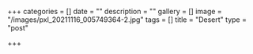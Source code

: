 +++
categories = []
date = ""
description = ""
gallery = []
image = "/images/pxl_20211116_005749364-2.jpg"
tags = []
title = "Desert"
type = "post"

+++
